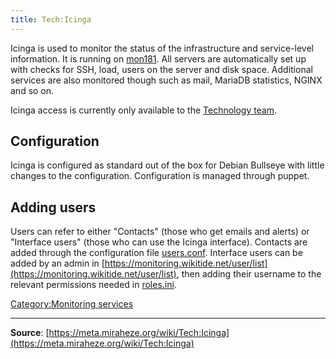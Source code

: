 ```yaml
---
title: Tech:Icinga
---
```


Icinga is used to monitor the status of the infrastructure and service-level information. It is running on [mon181](Tech:Mon181.md). All servers are automatically set up with checks for SSH, load, users on the server and disk space. Additional services are also monitored though such as mail, MariaDB statistics, NGINX and so on.

Icinga access is currently only available to the [Technology team](Tech:Volunteers.md).

## Configuration 

Icinga is configured as standard out of the box for Debian Bullseye with little changes to the configuration. Configuration is managed through puppet.

## Adding users 

Users can refer to either "Contacts" (those who get emails and alerts) or "Interface users" (those who can use the Icinga interface). Contacts are added through the configuration file [users.conf](https://github.com/miraheze/puppet/blob/master/modules/monitoring/files/users.conf). Interface users can be added by an admin in [https://monitoring.wikitide.net/user/list](https://monitoring.wikitide.net/user/list), then adding their username to the relevant permissions needed in [roles.ini](https://github.com/miraheze/puppet/blob/master/modules/icingaweb2/templates/roles.ini.erb).

[Category:Monitoring services](https://meta.miraheze.org/wiki/Category:Monitoring_services)

----
**Source**: [https://meta.miraheze.org/wiki/Tech:Icinga](https://meta.miraheze.org/wiki/Tech:Icinga)